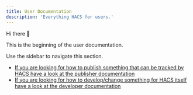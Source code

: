 ```yaml
---
title: User Documentation
description: 'Everything HACS for users.'
---
```

Hi there :wave:

This is the beginning of the user documentation.

Use the sidebar to navigate this section.

- [If you are looking for how to publish something that can be tracked by HACS have a look at the publisher documentation](/docs/publish/index.md)
- [If you are looking for how to develop/change something for HACS itself have a look at the developer documentation](/docs/developer/index.md)

